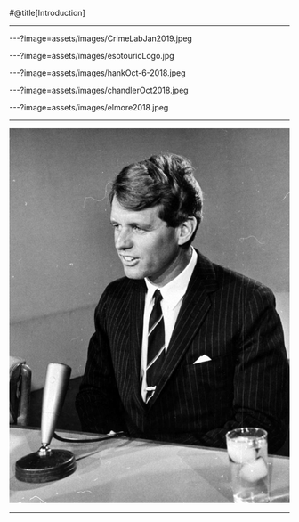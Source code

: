 

#@title[Introduction]

---

---?image=assets/images/CrimeLabJan2019.jpeg


---?image=assets/images/esotouricLogo.jpg



---?image=assets/images/hankOct-6-2018.jpeg


---?image=assets/images/chandlerOct2018.jpeg

---?image=assets/images/elmore2018.jpeg



---




![Logo](assets/images/RFK.jpg)



---






